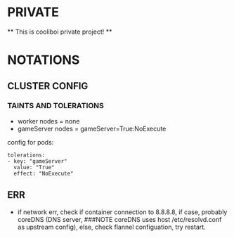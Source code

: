 # PRIVATE

** This is cooliboi private project! **


# NOTATIONS

## CLUSTER CONFIG

### TAINTS AND TOLERATIONS

- worker nodes = none
- gameServer nodes = gameServer=True:NoExecute

config for pods:
```
tolerations:
- key: "gameServer"
  value: "True"
  effect: "NoExecute"
```

## ERR

- if network err, check if container connection to 8.8.8.8, if case, probably coreDNS (DNS server, ###NOTE coreDNS uses host /etc/resolvd.conf as upstream config), else, check flannel configuation, try restart. 
